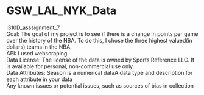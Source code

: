 # GSW_LAL_NYK_Data
i310D_asssignment_7<br>
Goal: The goal of my project is to see if there is a change in points per game over the history of the NBA. To do this, I chose the three highest valued(in dollars) teams in the NBA.<br>
API: I used webscraping.<br>
Data License: The license of the data is owned by Sports Reference LLC. It is available for personal, non-commercial use only.<br>
Data Attributes: Season is a numerical dataA data type and description for each attribute in your data<br>
Any known issues or potential issues, such as sources of bias in collection
